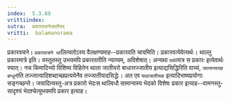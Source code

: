 ```yaml
---
index:  5.3.69
vrittiindex: 
sutra:  प्रकारवचनेजातीयर्
vritti:  balamanorama 
---
```


प्रकारवचने। `प्रकारवचने था`लित्यतोऽस्य वैलक्षण्यमाह--प्रकारवति चायमिति। प्रकारवत्येवेत्यर्थः। थाल्लु प्रकारमात्रे इति। वस्तुतस्तु उभयमपि प्रकारवतीति न्याय्यम्, अविशेषात्। अन्यथा `तथे`त्यत्र स प्रकारः इत्येवार्थः स्यात्। नच किमादिभ्यो विशिष्य विहितेन थाला जातीयरो बाधात्तज्जातीय इत्याद्यसिद्धिरिति वाच्यं, `जात्यन्ताच्छ बन्धुनी`ति तज्जात्यादिशब्दाच्छप्रत्ययेनैव तज्जातीयादसिद्धेः। अत एव `यथाजातीयक` इत्यादिभाष्यप्रयोगाः सङ्गच्छन्ते। जयादित्यस्तु-अत्र प्रकारो भेदःस थाल्विधौ सामान्यस्य भेदको विशेषः प्रकार इत्याह--वामनस्तु-सादृश्यं भेदश्चेत्युभयमपि प्रकार इत्याह। 

